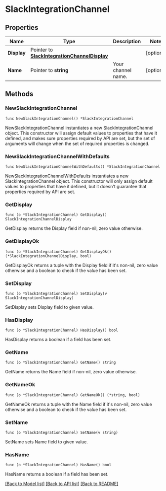 # SlackIntegrationChannel

## Properties

| Name        | Type                                                                               | Description        | Notes      |
| ----------- | ---------------------------------------------------------------------------------- | ------------------ | ---------- |
| **Display** | Pointer to [**SlackIntegrationChannelDisplay**](SlackIntegrationChannelDisplay.md) |                    | [optional] |
| **Name**    | Pointer to **string**                                                              | Your channel name. | [optional] |

## Methods

### NewSlackIntegrationChannel

`func NewSlackIntegrationChannel() *SlackIntegrationChannel`

NewSlackIntegrationChannel instantiates a new SlackIntegrationChannel object.
This constructor will assign default values to properties that have it defined,
and makes sure properties required by API are set, but the set of arguments
will change when the set of required properties is changed.

### NewSlackIntegrationChannelWithDefaults

`func NewSlackIntegrationChannelWithDefaults() *SlackIntegrationChannel`

NewSlackIntegrationChannelWithDefaults instantiates a new SlackIntegrationChannel object.
This constructor will only assign default values to properties that have it defined,
but it doesn't guarantee that properties required by API are set.

### GetDisplay

`func (o *SlackIntegrationChannel) GetDisplay() SlackIntegrationChannelDisplay`

GetDisplay returns the Display field if non-nil, zero value otherwise.

### GetDisplayOk

`func (o *SlackIntegrationChannel) GetDisplayOk() (*SlackIntegrationChannelDisplay, bool)`

GetDisplayOk returns a tuple with the Display field if it's non-nil, zero value otherwise
and a boolean to check if the value has been set.

### SetDisplay

`func (o *SlackIntegrationChannel) SetDisplay(v SlackIntegrationChannelDisplay)`

SetDisplay sets Display field to given value.

### HasDisplay

`func (o *SlackIntegrationChannel) HasDisplay() bool`

HasDisplay returns a boolean if a field has been set.

### GetName

`func (o *SlackIntegrationChannel) GetName() string`

GetName returns the Name field if non-nil, zero value otherwise.

### GetNameOk

`func (o *SlackIntegrationChannel) GetNameOk() (*string, bool)`

GetNameOk returns a tuple with the Name field if it's non-nil, zero value otherwise
and a boolean to check if the value has been set.

### SetName

`func (o *SlackIntegrationChannel) SetName(v string)`

SetName sets Name field to given value.

### HasName

`func (o *SlackIntegrationChannel) HasName() bool`

HasName returns a boolean if a field has been set.

[[Back to Model list]](../README.md#documentation-for-models) [[Back to API list]](../README.md#documentation-for-api-endpoints) [[Back to README]](../README.md)
